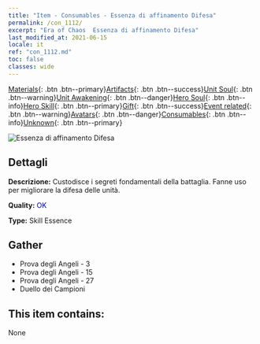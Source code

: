 ```yaml
---
title: "Item - Consumables - Essenza di affinamento Difesa"
permalink: /con_1112/
excerpt: "Era of Chaos  Essenza di affinamento Difesa"
last_modified_at: 2021-06-15
locale: it
ref: "con_1112.md"
toc: false
classes: wide
---
```

 [Materials](/ItemsIT/){: .btn .btn--primary}[Artifacts](/ItemsIT/Artifacts/){: .btn .btn--success}[Unit Soul](/ItemsIT/UnitSoul/){: .btn .btn--warning}[Unit Awakening](/ItemsIT/UnitAwakening/){: .btn .btn--danger}[Hero Soul](/ItemsIT/HeroSoul/){: .btn .btn--info}[Hero Skill](/ItemsIT/HeroSkill/){: .btn .btn--primary}[Gift](/ItemsIT/Gift/){: .btn .btn--success}[Event related](/ItemsIT/Events/){: .btn .btn--warning}[Avatars](/ItemsIT/Avatars/){: .btn .btn--danger}[Consumables](/ItemsIT/Consumables/){: .btn .btn--info}[Unknown](/ItemsIT/Unknown/){: .btn .btn--primary}

 ![Essenza di affinamento Difesa](/images/t/i_7003.png)

## Dettagli
 **Descrizione:** Custodisce i segreti fondamentali della battaglia. Fanne uso per migliorare la difesa delle unità.

 **Quality:** <span style="color: #0000CD">OK</span>

 **Type:** Skill Essence

## Gather

*    Prova degli Angeli - 3 
*    Prova degli Angeli - 15 
*    Prova degli Angeli - 27 
*    Duello dei Campioni 

## This item contains:

  None

